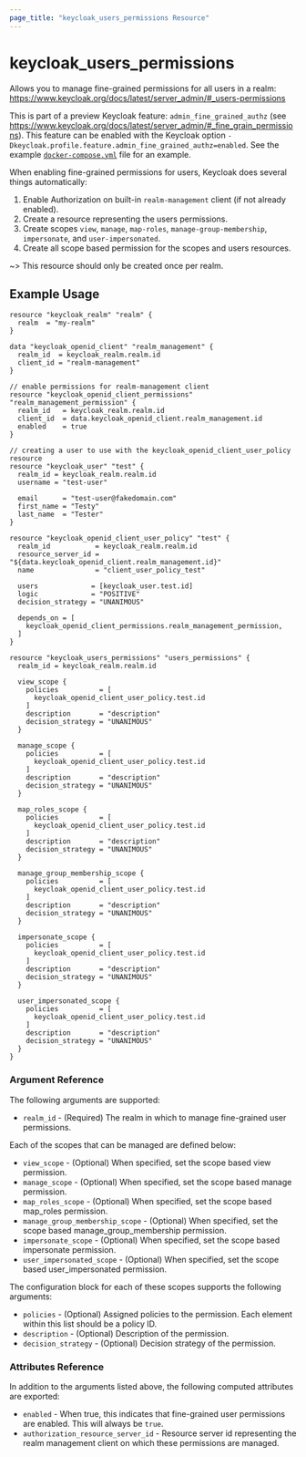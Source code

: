 ```yaml
---
page_title: "keycloak_users_permissions Resource"
---
```


# keycloak_users_permissions

Allows you to manage fine-grained permissions for all users in a realm: https://www.keycloak.org/docs/latest/server_admin/#_users-permissions

This is part of a preview Keycloak feature: `admin_fine_grained_authz` (see https://www.keycloak.org/docs/latest/server_admin/#_fine_grain_permissions).
This feature can be enabled with the Keycloak option `-Dkeycloak.profile.feature.admin_fine_grained_authz=enabled`. See the
example [`docker-compose.yml`](https://github.com/qvest-digital/terraform-provider-keycloak/blob/898094df6b3e01c3404981ce7ca268142d6ff0e5/docker-compose.yml#L21) file for an example.

When enabling fine-grained permissions for users, Keycloak does several things automatically:
1. Enable Authorization on built-in `realm-management` client (if not already enabled).
1. Create a resource representing the users permissions.
1. Create scopes `view`, `manage`, `map-roles`, `manage-group-membership`, `impersonate`, and `user-impersonated`.
1. Create all scope based permission for the scopes and users resources.

~> This resource should only be created once per realm.

## Example Usage

```hcl
resource "keycloak_realm" "realm" {
  realm  = "my-realm"
}

data "keycloak_openid_client" "realm_management" {
  realm_id  = keycloak_realm.realm.id
  client_id = "realm-management"
}

// enable permissions for realm-management client
resource "keycloak_openid_client_permissions" "realm_management_permission" {
  realm_id   = keycloak_realm.realm.id
  client_id  = data.keycloak_openid_client.realm_management.id
  enabled    = true
}

// creating a user to use with the keycloak_openid_client_user_policy resource
resource "keycloak_user" "test" {
  realm_id = keycloak_realm.realm.id
  username = "test-user"

  email      = "test-user@fakedomain.com"
  first_name = "Testy"
  last_name  = "Tester"
}

resource "keycloak_openid_client_user_policy" "test" {
  realm_id           = keycloak_realm.realm.id
  resource_server_id = "${data.keycloak_openid_client.realm_management.id}"
  name               = "client_user_policy_test"

  users             = [keycloak_user.test.id]
  logic             = "POSITIVE"
  decision_strategy = "UNANIMOUS"

  depends_on = [
    keycloak_openid_client_permissions.realm_management_permission,
  ]
}

resource "keycloak_users_permissions" "users_permissions" {
  realm_id = keycloak_realm.realm.id

  view_scope {
    policies          = [
      keycloak_openid_client_user_policy.test.id
    ]
    description       = "description"
    decision_strategy = "UNANIMOUS"
  }

  manage_scope {
    policies          = [
      keycloak_openid_client_user_policy.test.id
    ]
    description       = "description"
    decision_strategy = "UNANIMOUS"
  }

  map_roles_scope {
    policies          = [
      keycloak_openid_client_user_policy.test.id
    ]
    description       = "description"
    decision_strategy = "UNANIMOUS"
  }

  manage_group_membership_scope {
    policies          = [
      keycloak_openid_client_user_policy.test.id
    ]
    description       = "description"
    decision_strategy = "UNANIMOUS"
  }

  impersonate_scope {
    policies          = [
      keycloak_openid_client_user_policy.test.id
    ]
    description       = "description"
    decision_strategy = "UNANIMOUS"
  }

  user_impersonated_scope {
    policies          = [
      keycloak_openid_client_user_policy.test.id
    ]
    description       = "description"
    decision_strategy = "UNANIMOUS"
  }
}
```

### Argument Reference

The following arguments are supported:

- `realm_id` - (Required) The realm in which to manage fine-grained user permissions.

Each of the scopes that can be managed are defined below:

- `view_scope` - (Optional) When specified, set the scope based view permission.
- `manage_scope` - (Optional) When specified, set the scope based manage permission.
- `map_roles_scope` - (Optional) When specified, set the scope based map_roles permission.
- `manage_group_membership_scope` - (Optional) When specified, set the scope based manage_group_membership permission.
- `impersonate_scope` - (Optional) When specified, set the scope based impersonate permission.
- `user_impersonated_scope` - (Optional) When specified, set the scope based user_impersonated permission.

The configuration block for each of these scopes supports the following arguments:

- `policies` - (Optional) Assigned policies to the permission. Each element within this list should be a policy ID.
- `description` - (Optional) Description of the permission.
- `decision_strategy` - (Optional) Decision strategy of the permission.

### Attributes Reference

In addition to the arguments listed above, the following computed attributes are exported:

- `enabled` - When true, this indicates that fine-grained user permissions are enabled. This will always be `true`.
- `authorization_resource_server_id` - Resource server id representing the realm management client on which these permissions are managed.

